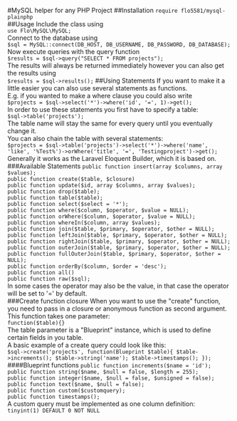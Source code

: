 #MySQL helper for any PHP Project
##Installation
`require flo5581/mysql-plainphp`<br>
##Usage
Include the class using<br>
`use Flo\MySQL\MySQL;`<br>
Connect to the database using<br>
`$sql = MySQL::connect(DB_HOST, DB_USERNAME, DB_PASSWORD, DB_DATABASE);`<br>
Now execute queries with the query function<br>
`$results = $sql->query("SELECT * FROM projects");`<br>
The results will always be returned immediately however you can also get the results using<br>
`$results = $sql->results();`
##Using Statements
If you want to make it a little easier you can also use several statements as functions.<br>
E.g. if you wanted to make a where clause you could also write<br>
`$projects = $sql->select('*')->where('id', '=', 1)->get();`<br>
In order to use these statements you first have to specify a table:<br>
`$sql->table('projects');`<br>
The table name will stay the same for every query until you eventually change it.<br>
You can also chain the table with several statements:<br>
`$projects = $sql->table('projects')->select('*')->where('name', 'like', '%Test%')->orWhere('title', '=', 'Testingproject')->get();`<br>
Generally it works as the Laravel Eloquent Builder, which it is based on.<br>
###Available Statements
`public function insert(array $columns, array $values);`<br>
`public function create($table, $closure)`<br>
`public function update($id, array $columns, array $values);`<br>
`public function drop($table);`<br>
`public function table($table);`<br>
`public function select($select = '*');`<br>
`public function where($column, $operator, $value = NULL);`<br>
`public function orWhere($column, $operator, $value = NULL);`<br>
`public function whereIn($column, array $values);`<br>
`public function join($table, $primary, $operator, $other = NULL);`<br>
`public function leftJoin($table, $primary, $operator, $other = NULL);`<br>
`public function rightJoin($table, $primary, $operator, $other = NULL);`<br>
`public function outerJoin($table, $primary, $operator, $other = NULL);`<br>
`public function fullOuterJoin($table, $primary, $operator, $other = NULL);`<br>
`public function orderBy($column, $order = 'desc');`<br>
`public function all()`<br>
`public function raw($sql);`<br>
In some cases the operator may also be the value, in that case the operator will be set to '=' by default.<br>
###Create function closure
When you want to use the "create" function, you need to pass in a closure or anonymous function as second argument.<br>
This function takes one parameter:<br>
`function($table){}`<br>
The table parameter is a "Blueprint" instance, which is used to define certain fields in you table.<br>
A basic example of a create query could look like this:<br>
`$sql->create('projects', function(Blueprint $table){
	$table->increments();
	$table->string('name');
	$table->timestamps();
});`<br>
####Blueprint functions
`public function increments($name = 'id');`<br>
`public function string($name, $null = false, $length = 255);`<br>
`public function integer($name, $null = false, $unsigned = false);`<br>
`public function text($name, $null = false);`<br>
`public function custom($customquery);`<br>
`public function timestamps();`<br>
A custom query must be implemented as one column definition:<br>
`tinyint(1) DEFAULT 0 NOT NULL`<br>
